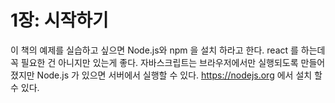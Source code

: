 # 1장: 시작하기
이 책의 예제를 실습하고 싶으면 Node.js와 npm 을 설치 하라고 한다. react 를 하는데 꼭 필요한 건 아니지만 있는게 좋다.
자바스크립트는 브라우저에서만 실행되도록 만들어 졌지만 Node.js 가 있으면 서버에서 실행할 수 있다.
https://nodejs.org 에서 설치 할 수 있다.

